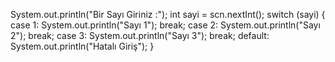 System.out.println("Bir Sayı Giriniz :");
        int sayi = scn.nextInt();
        switch (sayi) {
            case 1:
                System.out.println("Sayı 1");
                break;
            case 2:
                System.out.println("Sayı 2");
                break;
            case 3:
                System.out.println("Sayı 3");
                break;
            default:
                System.out.println("Hatalı Giriş");
        }
